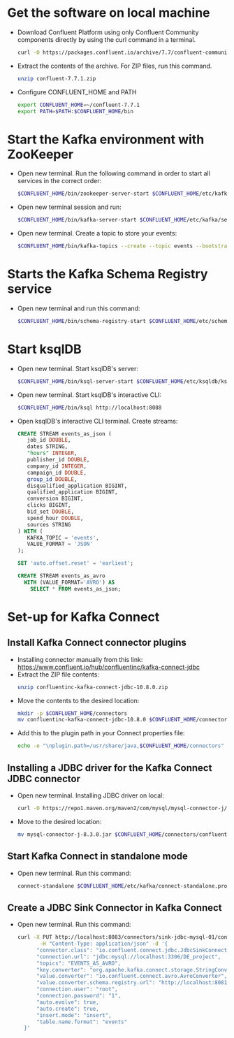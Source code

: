 # Get the software on local machine

- Download Confluent Platform using only Confluent Community components directly by using the curl command in a terminal.
    ```sh
    curl -O https://packages.confluent.io/archive/7.7/confluent-community-7.7.1.zip
    ```
- Extract the contents of the archive. For ZIP files, run this command.
    ```sh
    unzip confluent-7.7.1.zip
    ```
- Configure CONFLUENT_HOME and PATH
  ```sh
  export CONFLUENT_HOME=~/confluent-7.7.1
  export PATH=$PATH:$CONFLUENT_HOME/bin
  ```

# Start the Kafka environment with ZooKeeper
- Open new terminal. Run the following command in order to start all services in the correct order:
  ```sh
  $CONFLUENT_HOME/bin/zookeeper-server-start $CONFLUENT_HOME/etc/kafka/zookeeper.properties
  ```
- Open new terminal session and run:
  ```sh
  $CONFLUENT_HOME/bin/kafka-server-start $CONFLUENT_HOME/etc/kafka/server.properties
  ```
- Open new terminal. Create a topic to store your events:
  ```sh
  $CONFLUENT_HOME/bin/kafka-topics --create --topic events --bootstrap-server localhost:9092 --partitions 1 --replication-factor 1
  ```

#  Starts the Kafka Schema Registry service
- Open new terminal and run this command:
  ```sh
  $CONFLUENT_HOME/bin/schema-registry-start $CONFLUENT_HOME/etc/schema-registry/schema-registry.properties
  ```

# Start ksqlDB
- Open new terminal. Start ksqlDB's server:
  ```sh
  $CONFLUENT_HOME/bin/ksql-server-start $CONFLUENT_HOME/etc/ksqldb/ksql-server.properties
  ```
- Open new terminal. Start ksqlDB's interactive CLI:
  ```sh
  $CONFLUENT_HOME/bin/ksql http://localhost:8088
  ```
- Open ksqlDB's interactive CLI terminal. Create streams:
  ```sql
  CREATE STREAM events_as_json (
     job_id DOUBLE,
     dates STRING,
     "hours" INTEGER,
     publisher_id DOUBLE,
     company_id INTEGER,
     campaign_id DOUBLE,
     group_id DOUBLE,
     disqualified_application BIGINT,
     qualified_application BIGINT,
     conversion BIGINT,
     clicks BIGINT,
     bid_set DOUBLE,
     spend_hour DOUBLE,
     sources STRING
  ) WITH (
     KAFKA_TOPIC = 'events',
     VALUE_FORMAT = 'JSON'
  );
  
  SET 'auto.offset.reset' = 'earliest';
  
  CREATE STREAM events_as_avro
    WITH (VALUE_FORMAT='AVRO') AS
      SELECT * FROM events_as_json;
  ```
# Set-up for Kafka Connect
## Install Kafka Connect connector plugins
- Installing connector manually from this link: https://www.confluent.io/hub/confluentinc/kafka-connect-jdbc
- Extract the ZIP file contents:
  ```sh
  unzip confluentinc-kafka-connect-jdbc-10.8.0.zip
  ```
- Move the contents to the desired location:
  ```sh
  mkdir -p $CONFLUENT_HOME/connectors
  mv confluentinc-kafka-connect-jdbc-10.8.0 $CONFLUENT_HOME/connectors/
  ```
- Add this to the plugin path in your Connect properties file:
  ```sh
  echo -e "\nplugin.path=/usr/share/java,$CONFLUENT_HOME/connectors" >> $CONFLUENT_HOME/etc/kafka/connect-standalone.properties
  ```
  
## Installing a JDBC driver for the Kafka Connect JDBC connector
- Open new terminal. Installing JDBC driver on local:
  ```sh
  curl -O https://repo1.maven.org/maven2/com/mysql/mysql-connector-j/8.3.0/mysql-connector-j-8.3.0.jar
  ```
- Move to the desired location:
  ```sh
  mv mysql-connector-j-8.3.0.jar $CONFLUENT_HOME/connectors/confluentinc-kafka-connect-jdbc-10.8.0/lib
  ```

## Start Kafka Connect in standalone mode
- Open new terminal. Run this command:
  ```sh
  connect-standalone $CONFLUENT_HOME/etc/kafka/connect-standalone.properties
  ```

## Create a JDBC Sink Connector in Kafka Connect
- Open new terminal. Run this command:
  ```sh
  curl -X PUT http://localhost:8083/connectors/sink-jdbc-mysql-01/config \
         -H "Content-Type: application/json" -d '{
        "connector.class": "io.confluent.connect.jdbc.JdbcSinkConnector",
        "connection.url": "jdbc:mysql://localhost:3306/DE_project",
        "topics": "EVENTS_AS_AVRO",
        "key.converter": "org.apache.kafka.connect.storage.StringConverter",
        "value.converter": "io.confluent.connect.avro.AvroConverter",
        "value.converter.schema.registry.url": "http://localhost:8081",
        "connection.user": "root",
        "connection.password": "1",
        "auto.evolve": true,
        "auto.create": true,
        "insert.mode": "insert",
        "table.name.format": "events"
    }'
    ```
